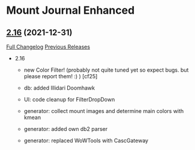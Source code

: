 # Mount Journal Enhanced

## [2.16](https://github.com/exochron/MountJournalEnhanced/tree/2.16) (2021-12-31)
[Full Changelog](https://github.com/exochron/MountJournalEnhanced/compare/2.15.2...2.16) [Previous Releases](https://github.com/exochron/MountJournalEnhanced/releases)

- 2.16  
    - new Color Filter! (probably not quite tuned yet so expect bugs. but please report them! :) ) [cf25]  
    - db: added Illidari Doomhawk  
    - UI: code cleanup for FilterDropDown  
    - generator: collect mount images and determine main colors with kmean  
    - generator: added own db2 parser  
    - generator: replaced WoWTools with CascGateway  
